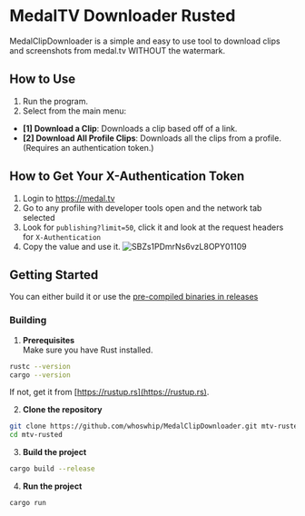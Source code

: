 # MedalTV Downloader Rusted
MedalClipDownloader is a simple and easy to use tool to download clips and screenshots from medal.tv WITHOUT the watermark.

## How to Use
1. Run the program.
2. Select from the main menu:
  - **[1] Download a Clip**: Downloads a clip based off of a link.
  - **[2] Download All Profile Clips**: Downloads all the clips from a profile. (Requires an authentication token.)
## How to Get Your X-Authentication Token
1. Login to https://medal.tv
2. Go to any profile with developer tools open and the network tab selected
3. Look for `publishing?limit=50`, click it and look at the request headers for `X-Authentication`
4. Copy the value and use it.
![SBZs1PDmrNs6vzL8OPY01109](https://github.com/user-attachments/assets/bcf68124-fbbd-4dd0-955e-5e16400392bc)


## Getting Started
You can either build it or use the [pre-compiled binaries in releases](https://github.com/whoswhip/MedalClipDownloader/releases)
### Building
1. **Prerequisites**  
Make sure you have Rust installed.  
```sh
rustc --version
cargo --version
```  
If not, get it from [https://rustup.rs](https://rustup.rs).

2. **Clone the repository**  
```sh 
git clone https://github.com/whoswhip/MedalClipDownloader.git mtv-rusted
cd mtv-rusted
```

3. **Build the project**  
```sh 
cargo build --release
```

4. **Run the project**  
```sh 
cargo run
```
